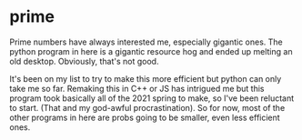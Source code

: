 # prime
Prime numbers have always interested me, especially gigantic ones. The python program in here is a gigantic resource hog and ended up melting an old desktop. Obviously, that's not good.

It's been on my list to try to make this more efficient but python can only take me so far. Remaking this in C++ or JS has intrigued me but this program took basically all of the 2021 spring to make, so I've been reluctant to start.
(That and my god-awful procrastination). So for now, most of the other programs in here are probs going to be smaller, even less efficient ones.
